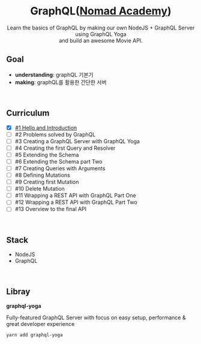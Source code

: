 <div align="center">

# GraphQL([Nomad Academy](<(https://academy.nomadcoders.co/p/make-a-movie-api-with-graphql-and-nodejs-super-begginner?ref=map)>))

Learn the basics of GraphQL by making our own NodeJS + GraphQL Server using GraphQL Yoga  
and build an awesome Movie API.

</div>

## Goal

- **understanding**: graphQL 기본기
- **making**: graphQL를 활용한 간단한 서버

</br>

## Curriculum

- [x] [#1 Hello and Introduction]()
- [ ] #2 Problems solved by GraphQL
- [ ] #3 Creating a GraphQL Server with GraphQL Yoga
- [ ] #4 Creating the first Query and Resolver
- [ ] #5 Extending the Schema
- [ ] #6 Extending the Schema part Two
- [ ] #7 Creating Queries with Arguments
- [ ] #8 Defining Mutations
- [ ] #9 Creating first Mutation
- [ ] #10 Delete Mutation
- [ ] #11 Wrapping a REST API with GraphQL Part One
- [ ] #12 Wrapping a REST API with GraphQL Part Two
- [ ] #13 Overview to the final API

</br>

## Stack

- NodeJS
- GraphQL

</br>

## Libray

**graphql-yoga**

Fully-featured GraphQL Server with focus on easy setup, performance & great developer experience

```
yarn add graphql-yoga
```
